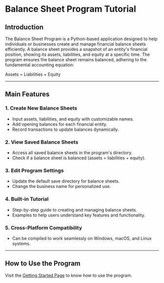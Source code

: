 # Balance Sheet Program Tutorial

## Introduction

The Balance Sheet Program is a Python-based application designed to help individuals or businesses create and manage financial balance sheets efficiently. A balance sheet provides a snapshot of an entity's financial position, showing its assets, liabilities, and equity at a specific time. The program ensures the balance sheet remains balanced, adhering to the fundamental accounting equation:

Assets = Liabilities + Equity


---

## Main Features

### 1. Create New Balance Sheets
- Input assets, liabilities, and equity with customizable names.
- Add opening balances for each financial entity.
- Record transactions to update balances dynamically.


### 2. View Saved Balance Sheets
- Access all saved balance sheets in the program's directory.
- Check if a balance sheet is balanced (assets = liabilities + equity).

### 3. Edit Program Settings
- Update the default save directory for balance sheets.
- Change the business name for personalized use.

### 4. Built-in Tutorial
- Step-by-step guide to creating and managing balance sheets.
- Examples to help users understand key features and functionality.

### 5. Cross-Platform Compatibility
- Can be compiled to work seamlessly on Windows, macOS, and Linux systems.


***
## How to Use the Program
Visit the [Getting Started Page](https://github.com/Asensado/BSCreator/blob/b4112a640f24693c1661f7b421ba83d4901c5228/docs/getting_started.md) to know how to use the program.
